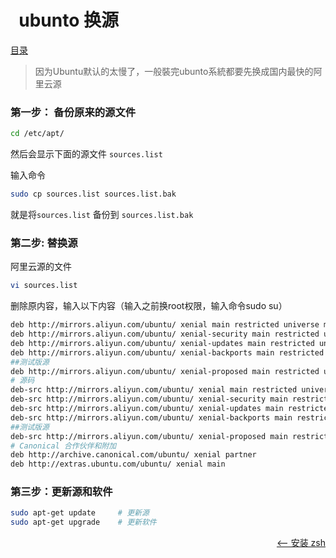 #   ubunto 换源

<a href="README.md">目录</a>


> 因为Ubuntu默认的太慢了，一般裝完ubunto系統都要先换成国内最快的阿里云源

### 第一步： 备份原来的源文件

```bash
cd /etc/apt/
```

然后会显示下面的源文件 `sources.list`

输入命令

```bash
sudo cp sources.list sources.list.bak
```

就是将`sources.list` 备份到 `sources.list.bak`

### 第二步: 替换源

阿里云源的文件

```bash
vi sources.list
```

删除原内容，输入以下内容（输入之前换root权限，输入命令sudo su）

```bash
deb http://mirrors.aliyun.com/ubuntu/ xenial main restricted universe multiverse
deb http://mirrors.aliyun.com/ubuntu/ xenial-security main restricted universe multiverse
deb http://mirrors.aliyun.com/ubuntu/ xenial-updates main restricted universe multiverse
deb http://mirrors.aliyun.com/ubuntu/ xenial-backports main restricted universe multiverse
##测试版源
deb http://mirrors.aliyun.com/ubuntu/ xenial-proposed main restricted universe multiverse
# 源码
deb-src http://mirrors.aliyun.com/ubuntu/ xenial main restricted universe multiverse
deb-src http://mirrors.aliyun.com/ubuntu/ xenial-security main restricted universe multiverse
deb-src http://mirrors.aliyun.com/ubuntu/ xenial-updates main restricted universe multiverse
deb-src http://mirrors.aliyun.com/ubuntu/ xenial-backports main restricted universe multiverse
##测试版源
deb-src http://mirrors.aliyun.com/ubuntu/ xenial-proposed main restricted universe multiverse
# Canonical 合作伙伴和附加
deb http://archive.canonical.com/ubuntu/ xenial partner
deb http://extras.ubuntu.com/ubuntu/ xenial main
```


### 第三步：更新源和软件

```bash
sudo apt-get update 	# 更新源
sudo apt-get upgrade 	# 更新软件
```


<a href="install-zsh.md" style="float: right;"><—— 安装 zsh</a>